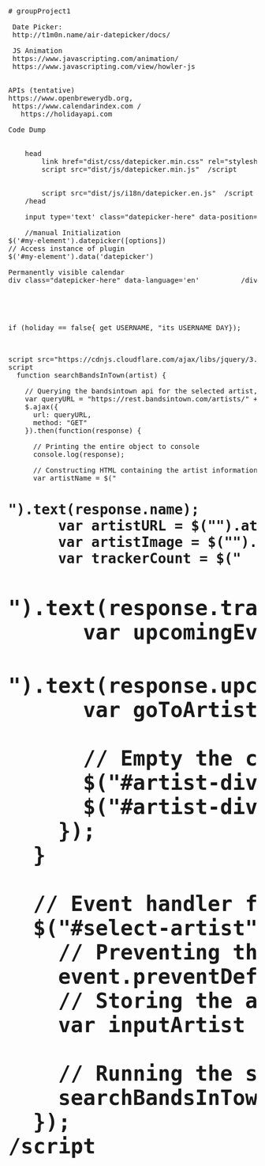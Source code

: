 <pre>
# groupProject1

 Date Picker:
 http://t1m0n.name/air-datepicker/docs/
 
 JS Animation
 https://www.javascripting.com/animation/
 https://www.javascripting.com/view/howler-js

  
APIs (tentative)
https://www.openbrewerydb.org, 
 https://www.calendarindex.com /
   https://holidayapi.com
  
Code Dump 
<!--date picker-->
 
    head 
        link href="dist/css/datepicker.min.css" rel="stylesheet" type="text/css" 
        script src="dist/js/datepicker.min.js"  /script 
  
        <!-- Include English language --> 
        script src="dist/js/i18n/datepicker.en.js"  /script 
    /head 
 
    input type='text' class="datepicker-here" data-position="right top" / 
 
    //manual Initialization 
$('#my-element').datepicker([options]) 
// Access instance of plugin 
$('#my-element').data('datepicker') 
 
Permanently visible calendar 
div class="datepicker-here" data-language='en'          /div  



<!--if no holidays that day, take username and declare "its USERNAME DAY"-->
 
if (holiday == false{ get USERNAME, "its USERNAME DAY});
 
<!---standard AJAX code, from Unit 6.11, BANDS IN TOWN exercise-->
 
script src="https://cdnjs.cloudflare.com/ajax/libs/jquery/3.2.1/jquery.min.js"  
script 
  function searchBandsInTown(artist) { 
 
    // Querying the bandsintown api for the selected artist, the ?app_id parameter is required, but can equal anything 
    var queryURL = "https://rest.bandsintown.com/artists/" + artist + "?app_id=codingbootcamp"; 
    $.ajax({ 
      url: queryURL, 
      method: "GET" 
    }).then(function(response) { 
 
      // Printing the entire object to console 
      console.log(response); 
 
      // Constructing HTML containing the artist information 
      var artistName = $("<h1>").text(response.name); 
      var artistURL = $("<a>").attr("href", response.url).append(artistName); 
      var artistImage = $("<img>").attr("src", response.thumb_url); 
      var trackerCount = $("<h2>").text(response.tracker_count + " fans tracking this artist"); 
      var upcomingEvents = $("<h2>").text(response.upcoming_event_count + " upcoming events");
      var goToArtist = $("<a>").attr("href", response.url).text("See Tour Dates");

      // Empty the contents of the artist-div, append the new artist content
      $("#artist-div").empty();
      $("#artist-div").append(artistURL, artistImage, trackerCount, upcomingEvents, goToArtist);
    });
  }

  // Event handler for user clicking the select-artist button
  $("#select-artist").on("click", function(event) {
    // Preventing the button from trying to submit the form
    event.preventDefault();
    // Storing the artist name
    var inputArtist = $("#artist-input").val().trim();

    // Running the searchBandsInTown function (passing in the artist as an argument)
    searchBandsInTown(inputArtist);
  });
/script
</pre>
